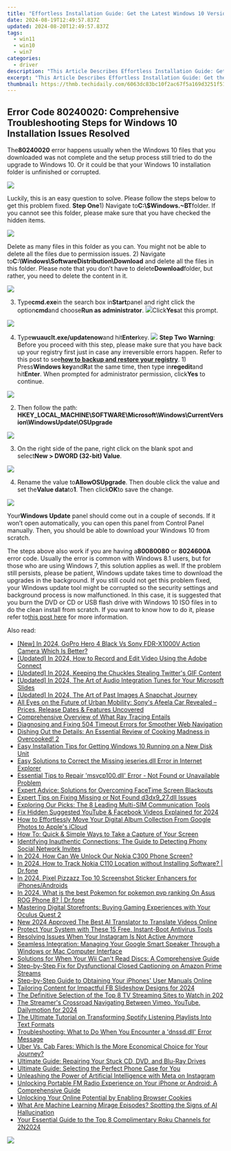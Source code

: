 ```yaml
---
title: "Effortless Installation Guide: Get the Latest Windows 10 Version Now!"
date: 2024-08-19T12:49:57.837Z
updated: 2024-08-20T12:49:57.837Z
tags:
  - win11
  - win10
  - win7
categories:
  - driver
description: "This Article Describes Effortless Installation Guide: Get the Latest Windows 10 Version Now!"
excerpt: "This Article Describes Effortless Installation Guide: Get the Latest Windows 10 Version Now!"
thumbnail: https://thmb.techidaily.com/6063dc83bc10f2ac67f5a169d3251f5108aeff0475931b89679d58ac2ba6f009.jpg
---
```


## Error Code 80240020: Comprehensive Troubleshooting Steps for Windows 10 Installation Issues Resolved

The**80240020** error happens usually when the Windows 10 files that you downloaded was not complete and the setup process still tried to do the upgrade to Windows 10\. Or it could be that your Windows 10 installation folder is unfinished or corrupted.

![](https://images.drivereasy.com/wp-content/uploads/2016/08/error-code-80240020.jpg)

Luckily, this is an easy question to solve. Please follow the steps below to get this problem fixed. **Step One**1) Navigate to**C:\\$Windows.\~BT**folder. If you cannot see this folder, please make sure that you have checked the hidden items.

![](https://images.drivereasy.com/wp-content/uploads/2016/08/windows-bt-600x427.jpg)

Delete as many files in this folder as you can. You might not be able to delete all the files due to permission issues. 2) Navigate to**C:\\Windows\\SoftwareDistribution\\Download** and delete all the files in this folder. Please note that you don’t have to delete**Download**folder, but rather, you need to delete the content in it.

![](https://images.drivereasy.com/wp-content/uploads/2016/08/softwaredistributiondownload.jpg)

3) Type**cmd.exe**in the search box in**Start**panel and right click the option**cmd**and choose**Run as administrator**. ![](https://images.drivereasy.com/wp-content/uploads/2016/08/run-as-administrator.jpg)Click**Yes**at this prompt.

![](https://images.drivereasy.com/wp-content/uploads/2016/08/uac-command-processor.jpg)

4) Type**wuauclt.exe/updatenow**and hit**Enter**key. ![](https://images.drivereasy.com/wp-content/uploads/2016/08/img_57b5394edbd33.png) **Step Two** **Warning**: Before you proceed with this step, please make sure that you have back up your registry first just in case any irreversible errors happen. Refer to this post to see[**how to backup and restore your registry**](https://tools.techidaily.com/drivereasy/download/). 1) Press**Windows key**and**R**at the same time, then type in**regedit**and hit**Enter**. When prompted for administrator permission, click**Yes** to continue.

![](https://images.drivereasy.com/wp-content/uploads/2016/10/regedit.png)

2) Then follow the path:   **HKEY\_LOCAL\_MACHINE\\SOFTWARE\\Microsoft\\Windows\\CurrentVersion\\WindowsUpdate\\OSUpgrade**

![](https://images.drivereasy.com/wp-content/uploads/2016/10/hkey_local_machinesoftwaremicrosoftwindowscurrentversionwindowsupdateosupgrade-600x394.jpg)

3) On the right side of the pane, right click on the blank spot and select**New > DWORD (32-bit) Value**.

![](https://images.drivereasy.com/wp-content/uploads/2016/10/new-dword-32-bit-value-600x396.jpg)

4) Rename the value to**AllowOSUpgrade**. Then double click the value and set the**Value data**to**1**. Then click**OK**to save the change.

![](https://images.drivereasy.com/wp-content/uploads/2016/10/img_58140207aba43-600x394.jpg)

 Your**Windows Update** panel should come out in a couple of seconds. If it won’t open automatically, you can open this panel from Control Panel manually. Then, you should be able to download your Windows 10 from scratch.

The steps above also work if you are having a**80080080** or **8024600A**  error code. Usually the error is common with Windows 8.1 users, but for those who are using Windows 7, this solution applies as well. If the problem still persists, please be patient, Windows update takes time to download the upgrades in the background. If you still could not get this problem fixed, your Windows update tool might be corrupted so the security settings and background process is now malfunctioned. In this case, it is suggested that you burn the DVD or CD or USB flash drive with Windows 10 ISO files in to do the clean install from scratch. If you want to know how to do it, please refer to[this post here](https://tools.techidaily.com/drivereasy/download/) for more information.

<ins class="adsbygoogle"
     style="display:block"
     data-ad-format="autorelaxed"
     data-ad-client="ca-pub-7571918770474297"
     data-ad-slot="1223367746"></ins>



<ins class="adsbygoogle"
     style="display:block"
     data-ad-client="ca-pub-7571918770474297"
     data-ad-slot="8358498916"
     data-ad-format="auto"
     data-full-width-responsive="true"></ins>

<span class="atpl-alsoreadstyle">Also read:</span>
<div><ul>
<li><a href="https://fox-links.techidaily.com/new-in-2024-gopro-hero-4-black-vs-sony-fdr-x1000v-action-camera-which-is-better/"><u>[New] In 2024, GoPro Hero 4 Black Vs Sony FDR-X1000V Action Camera  Which Is Better?</u></a></li>
<li><a href="https://screen-capture.techidaily.com/updated-in-2024-how-to-record-and-edit-video-using-the-adobe-connect/"><u>[Updated] In 2024, How to Record and Edit Video Using the Adobe Connect</u></a></li>
<li><a href="https://twitter-videos.techidaily.com/updated-in-2024-keeping-the-chuckles-stealing-twitters-gif-content/"><u>[Updated] In 2024, Keeping the Chuckles  Stealing Twitter's GIF Content</u></a></li>
<li><a href="https://fox-glue.techidaily.com/updated-in-2024-the-art-of-audio-integration-tunes-for-your-microsoft-slides/"><u>[Updated] In 2024, The Art of Audio Integration  Tunes for Your Microsoft Slides</u></a></li>
<li><a href="https://snapchat-videos.techidaily.com/updated-in-2024-the-art-of-past-images-a-snapchat-journey/"><u>[Updated] In 2024, The Art of Past Images  A Snapchat Journey</u></a></li>
<li><a href="https://tech-recovery.techidaily.com/all-eyes-on-the-future-of-urban-mobility-sonys-afeela-car-revealed-prices-release-dates-and-features-uncovered/"><u>All Eyes on the Future of Urban Mobility: Sony's Afeela Car Revealed – Prices, Release Dates & Features Uncovered</u></a></li>
<li><a href="https://tech-recovery.techidaily.com/comprehensive-overview-of-what-ray-tracing-entails/"><u>Comprehensive Overview of What Ray Tracing Entails</u></a></li>
<li><a href="https://tech-recovery.techidaily.com/diagnosing-and-fixing-504-timeout-errors-for-smoother-web-navigation/"><u>Diagnosing and Fixing 504 Timeout Errors for Smoother Web Navigation</u></a></li>
<li><a href="https://buynow-tips.techidaily.com/dishing-out-the-details-an-essential-review-of-cooking-madness-in-overcooked-2/"><u>Dishing Out the Details: An Essential Review of Cooking Madness in Overcooked! 2</u></a></li>
<li><a href="https://tech-recovery.techidaily.com/easy-installation-tips-for-getting-windows-10-running-on-a-new-disk-unit/"><u>Easy Installation Tips for Getting Windows 10 Running on a New Disk Unit</u></a></li>
<li><a href="https://tech-recovery.techidaily.com/easy-solutions-to-correct-the-missing-ieseriesdll-error-in-internet-explorer/"><u>Easy Solutions to Correct the Missing ieseries.dll Error in Internet Explorer</u></a></li>
<li><a href="https://tech-recovery.techidaily.com/essential-tips-to-repair-msvcp100dll-error-not-found-or-unavailable-problem/"><u>Essential Tips to Repair 'msvcp100.dll' Error - Not Found or Unavailable Problem</u></a></li>
<li><a href="https://tech-recovery.techidaily.com/expert-advice-solutions-for-overcoming-facetime-screen-blackouts/"><u>Expert Advice: Solutions for Overcoming FaceTime Screen Blackouts</u></a></li>
<li><a href="https://tech-recovery.techidaily.com/expert-tips-on-fixing-missing-or-not-found-d3dx927dll-issues/"><u>Expert Tips on Fixing Missing or Not Found d3dx9_27.dll Issues</u></a></li>
<li><a href="https://tech-recovery.techidaily.com/exploring-our-picks-the-8-leading-multi-sim-communication-tools/"><u>Exploring Our Picks: The 8 Leading Multi-SIM Communication Tools</u></a></li>
<li><a href="https://facebook-videos.techidaily.com/fix-hidden-suggested-youtube-and-facebook-videos-explained-for-2024/"><u>Fix  Hidden Suggested YouTube & Facebook Videos Explained for 2024</u></a></li>
<li><a href="https://tech-recovery.techidaily.com/how-to-effortlessly-move-your-digital-album-collection-from-google-photos-to-apples-icloud/"><u>How to Effortlessly Move Your Digital Album Collection From Google Photos to Apple's iCloud</u></a></li>
<li><a href="https://techtrends.techidaily.com/how-to-quick-and-simple-ways-to-take-a-capture-of-your-screen/"><u>How To: Quick & Simple Ways to Take a Capture of Your Screen</u></a></li>
<li><a href="https://tech-recovery.techidaily.com/identifying-inauthentic-connections-the-guide-to-detecting-phony-social-network-invites/"><u>Identifying Inauthentic Connections: The Guide to Detecting Phony Social Network Invites</u></a></li>
<li><a href="https://easy-unlock-android.techidaily.com/in-2024-how-can-we-unlock-our-nokia-c300-phone-screen-by-drfone-android/"><u>In 2024, How Can We Unlock Our Nokia C300 Phone Screen?</u></a></li>
<li><a href="https://android-location-track.techidaily.com/in-2024-how-to-track-nokia-c110-location-without-installing-software-drfone-by-drfone-virtual-android/"><u>In 2024, How to Track Nokia C110 Location without Installing Software? | Dr.fone</u></a></li>
<li><a href="https://extra-support.techidaily.com/in-2024-pixel-pizzazz-top-10-screenshot-sticker-enhancers-for-iphonesandroids/"><u>In 2024, Pixel Pizzazz  Top 10 Screenshot Sticker Enhancers for iPhones/Androids</u></a></li>
<li><a href="https://android-pokemon-go.techidaily.com/in-2024-what-is-the-best-pokemon-for-pokemon-pvp-ranking-on-asus-rog-phone-8-drfone-by-drfone-virtual-android/"><u>In 2024, What is the best Pokemon for pokemon pvp ranking On Asus ROG Phone 8? | Dr.fone</u></a></li>
<li><a href="https://tech-recovery.techidaily.com/mastering-digital-storefronts-buying-gaming-experiences-with-your-oculus-quest-2/"><u>Mastering Digital Storefronts: Buying Gaming Experiences with Your Oculus Quest 2</u></a></li>
<li><a href="https://ai-video-translation.techidaily.com/new-2024-approved-the-best-ai-translator-to-translate-videos-online/"><u>New 2024 Approved The Best AI Translator to Translate Videos Online</u></a></li>
<li><a href="https://tech-recovery.techidaily.com/protect-your-system-with-these-15-free-instant-boot-antivirus-tools/"><u>Protect Your System with These 15 Free, Instant-Boot Antivirus Tools</u></a></li>
<li><a href="https://tech-recovery.techidaily.com/resolving-issues-when-your-instagram-is-not-active-anymore/"><u>Resolving Issues When Your Instagram Is Not Active Anymore</u></a></li>
<li><a href="https://tech-recovery.techidaily.com/seamless-integration-managing-your-google-smart-speaker-through-a-windows-or-mac-computer-interface/"><u>Seamless Integration: Managing Your Google Smart Speaker Through a Windows or Mac Computer Interface</u></a></li>
<li><a href="https://tech-renaissance.techidaily.com/solutions-for-when-your-wii-cant-read-discs-a-comprehensive-guide/"><u>Solutions for When Your Wii Can't Read Discs: A Comprehensive Guide</u></a></li>
<li><a href="https://tech-recovery.techidaily.com/step-by-step-fix-for-dysfunctional-closed-captioning-on-amazon-prime-streams/"><u>Step-by-Step Fix for Dysfunctional Closed Captioning on Amazon Prime Streams</u></a></li>
<li><a href="https://tech-recovery.techidaily.com/step-by-step-guide-to-obtaining-your-iphones-user-manuals-online/"><u>Step-by-Step Guide to Obtaining Your iPhones' User Manuals Online</u></a></li>
<li><a href="https://facebook-videos.techidaily.com/tailoring-content-for-impactful-fb-slideshow-designs-for-2024/"><u>Tailoring Content for Impactful FB Slideshow Designs for 2024</u></a></li>
<li><a href="https://tech-recovery.techidaily.com/the-definitive-selection-of-the-top-8-tv-streaming-sites-to-watch-in-202/"><u>The Definitive Selection of the Top 8 TV Streaming Sites to Watch in 202</u></a></li>
<li><a href="https://facebook-video-footage.techidaily.com/the-streamers-crossroad-navigating-between-vimeo-youtube-dailymotion-for-2024/"><u>The Streamer's Crossroad  Navigating Between Vimeo, YouTube, Dailymotion for 2024</u></a></li>
<li><a href="https://tech-recovery.techidaily.com/the-ultimate-tutorial-on-transforming-spotify-listening-playlists-into-text-formats/"><u>The Ultimate Tutorial on Transforming Spotify Listening Playlists Into Text Formats</u></a></li>
<li><a href="https://tech-recovery.techidaily.com/troubleshooting-what-to-do-when-you-encounter-a-dnssddll-error-message/"><u>Troubleshooting: What to Do When You Encounter a 'dnssd.dll' Error Message</u></a></li>
<li><a href="https://tech-recovery.techidaily.com/uber-vs-cab-fares-which-is-the-more-economical-choice-for-your-journey/"><u>Uber Vs. Cab Fares: Which Is the More Economical Choice for Your Journey?</u></a></li>
<li><a href="https://tech-recovery.techidaily.com/ultimate-guide-repairing-your-stuck-cd-dvd-and-blu-ray-drives/"><u>Ultimate Guide: Repairing Your Stuck CD, DVD, and Blu-Ray Drives</u></a></li>
<li><a href="https://tech-recovery.techidaily.com/ultimate-guide-selecting-the-perfect-phone-case-for-you/"><u>Ultimate Guide: Selecting the Perfect Phone Case for You</u></a></li>
<li><a href="https://tech-recovery.techidaily.com/unleashing-the-power-of-artificial-intelligence-with-meta-on-instagram/"><u>Unleashing the Power of Artificial Intelligence with Meta on Instagram</u></a></li>
<li><a href="https://tech-recovery.techidaily.com/unlocking-portable-fm-radio-experience-on-your-iphone-or-android-a-comprehensive-guide/"><u>Unlocking Portable FM Radio Experience on Your iPhone or Android: A Comprehensive Guide</u></a></li>
<li><a href="https://tech-recovery.techidaily.com/unlocking-your-online-potential-by-enabling-browser-cookies/"><u>Unlocking Your Online Potential by Enabling Browser Cookies</u></a></li>
<li><a href="https://tech-hub.techidaily.com/what-are-machine-learning-mirage-episodes-spotting-the-signs-of-ai-hallucination/"><u>What Are Machine Learning Mirage Episodes? Spotting the Signs of AI Hallucination</u></a></li>
<li><a href="https://tech-recovery.techidaily.com/your-essential-guide-to-the-top-8-complimentary-roku-channels-for-2n2024/"><u>Your Essential Guide to the Top 8 Complimentary Roku Channels for 2N2024</u></a></li>
</ul></div>

<!-- affiliate ads begin -->
<a href="https://shop.manycam.com/order/checkout.php?PRODS=17729331&QTY=1&AFFILIATE=108875&CART=1"><img src="https://secure.avangate.com/images/merchant/8230bea7d54bcdf99cdfe85cb07313d5/mcaffbanner600x500.png" border="0"></a>
<!-- affiliate ads end -->